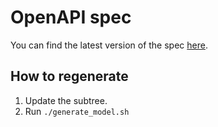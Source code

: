 # OpenAPI spec

You can find the latest version of the spec [here](https://github.com/planet-a-ventures/morphais-openapi-spec).

## How to regenerate

1. Update the subtree.
1. Run `./generate_model.sh`
